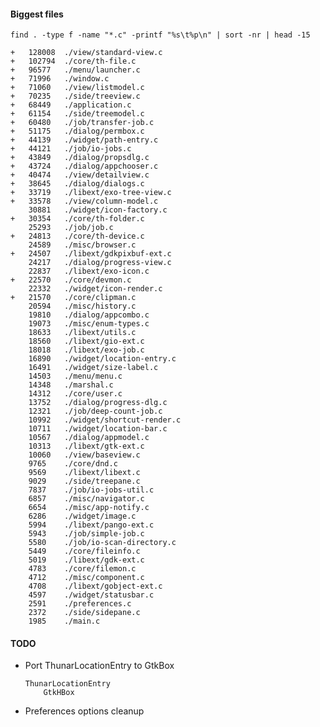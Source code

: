 #### Biggest files

```
find . -type f -name "*.c" -printf "%s\t%p\n" | sort -nr | head -15

+   128008	./view/standard-view.c
+   102794	./core/th-file.c
+   96577	./menu/launcher.c
+   71996	./window.c
+   71060	./view/listmodel.c
+   70235	./side/treeview.c
+   68449	./application.c
+   61154	./side/treemodel.c
+   60480	./job/transfer-job.c
+   51175	./dialog/permbox.c
+   44139	./widget/path-entry.c
+   44121	./job/io-jobs.c
+   43849	./dialog/propsdlg.c
+   43724	./dialog/appchooser.c
+   40474	./view/detailview.c
+   38645	./dialog/dialogs.c
+   33719	./libext/exo-tree-view.c
+   33578	./view/column-model.c
    30881	./widget/icon-factory.c
+   30354	./core/th-folder.c
    25293	./job/job.c
+   24813	./core/th-device.c
    24589	./misc/browser.c
+   24507	./libext/gdkpixbuf-ext.c
    24217	./dialog/progress-view.c
    22837	./libext/exo-icon.c
+   22570	./core/devmon.c
    22332	./widget/icon-render.c
+   21570	./core/clipman.c
    20594	./misc/history.c
    19810	./dialog/appcombo.c
    19073	./misc/enum-types.c
    18633	./libext/utils.c
    18560	./libext/gio-ext.c
    18018	./libext/exo-job.c
    16890	./widget/location-entry.c
    16491	./widget/size-label.c
    14503	./menu/menu.c
    14348	./marshal.c
    14312	./core/user.c
    13752	./dialog/progress-dlg.c
    12321	./job/deep-count-job.c
    10992	./widget/shortcut-render.c
    10711	./widget/location-bar.c
    10567	./dialog/appmodel.c
    10313	./libext/gtk-ext.c
    10060	./view/baseview.c
    9765	./core/dnd.c
    9569	./libext/libext.c
    9029	./side/treepane.c
    7837	./job/io-jobs-util.c
    6857	./misc/navigator.c
    6654	./misc/app-notify.c
    6286	./widget/image.c
    5994	./libext/pango-ext.c
    5943	./job/simple-job.c
    5580	./job/io-scan-directory.c
    5449	./core/fileinfo.c
    5019	./libext/gdk-ext.c
    4783	./core/filemon.c
    4712	./misc/component.c
    4708	./libext/gobject-ext.c
    4597	./widget/statusbar.c
    2591	./preferences.c
    2372	./side/sidepane.c
    1985	./main.c
```



#### TODO

* Port ThunarLocationEntry to GtkBox
    
    ```
    ThunarLocationEntry
        GtkHBox
    ```

* Preferences options cleanup

<property name="last-details-view-column-widths" type="string"
value="50,123,50,50,347,50,50,73,50,91"/>

<!--
metadata

gboolean directory_specific_settings;
thunar_file_get_metadata_setting()

HAVE_LINUX

CTYPE_H
ERRNO_H
FCNTL_H
GRP_H
LIMITS_H
LOCALE_H
MEMORY_H
PATHS_H
PWD_H
SCHED_H
SIGNAL_H
STDARG_H
STDLIB_H
STRING_H
SYS_MMAN_H
SYS_PARAM_H
SYS_STAT_H
SYS_TIME_H
SYS_TYPES_H
SYS_UIO_H
SYS_WAIT_H
TIME_H

AC_FUNC_MMAP()
-->


